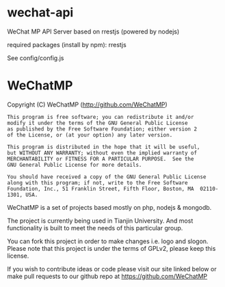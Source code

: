 wechat-api
==========

WeChat MP API Server based on rrestjs (powered by nodejs)

required packages (install by npm):
rrestjs

See config/config.js

WeChatMP
==========

Copyright (C) WeChatMP  (http://github.com/WeChatMP)

	This program is free software; you can redistribute it and/or
	modify it under the terms of the GNU General Public License
	as published by the Free Software Foundation; either version 2
	of the License, or (at your option) any later version.

	This program is distributed in the hope that it will be useful,
	but WITHOUT ANY WARRANTY; without even the implied warranty of
	MERCHANTABILITY or FITNESS FOR A PARTICULAR PURPOSE.  See the
	GNU General Public License for more details.

	You should have received a copy of the GNU General Public License
	along with this program; if not, write to the Free Software
	Foundation, Inc., 51 Franklin Street, Fifth Floor, Boston, MA  02110-1301, USA.

WeChatMP is a set of projects based mostly on php, nodejs & mongodb.

The project is currently being used in Tianjin University. 
And most functionality is built to meet the needs of this particular group.

You can fork this project in order to make changes i.e. logo and slogon. 
Please note that this project is under the terms of GPLv2, please keep this license.

If you wish to contribute ideas or code please visit 
our site linked below or make pull requests to our github repo at 
https://github.com/WeChatMP
